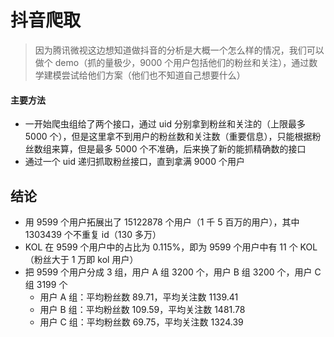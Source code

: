 # 抖音爬取

> 因为腾讯微视这边想知道做抖音的分析是大概一个怎么样的情况，我们可以做个 demo（抓的量极少，9000 个用户包括他们的粉丝和关注），通过数学建模尝试给他们方案（他们也不知道自己想要什么）

#### 主要方法

- 一开始爬虫组给了两个接口，通过 uid 分别拿到粉丝和关注的（上限最多 5000 个），但是这里拿不到用户的粉丝数和关注数（重要信息），只能根据粉丝数组来算，但是最多 5000 个不准确，后来换了新的能抓精确数的接口
- 通过一个 uid 递归抓取粉丝接口，直到拿满 9000 个用户

## 结论

- 用 9599 个用户拓展出了 15122878 个用户（1 千 5 百万的用户），其中 1303439 个不重复 id（130 多万）
- KOL 在 9599 个用户中的占比为 0.115%，即为 9599 个用户中有 11 个 KOL（粉丝大于 1 万即 kol 用户）
- 把 9599 个用户分成 3 组，用户 A 组 3200 个，用户 B 组 3200 个，用户 C 组 3199 个
  - 用户 A 组：平均粉丝数 89.71，平均关注数 1139.41
  - 用户 B 组：平均粉丝数 109.59，平均关注数 1481.78
  - 用户 C 组：平均粉丝数 69.75，平均关注数 1324.39
